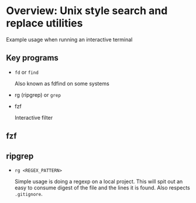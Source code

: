 # Overview: Unix style search and replace utilities

Example usage when running an interactive terminal

## Key programs

- `fd` or `find`

  Also known as fdfind on some systems

- rg (ripgrep) or `grep`
- fzf

  Interactive filter

## fzf

## ripgrep

- `rg <REGEX_PATTERN>`

  Simple usage is doing a regexp on a local project. This will spit out an easy to consume digest of the file and the lines it is found. Also respects `.gitignore`.
